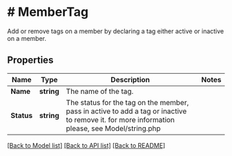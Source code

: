 # # MemberTag
Add or remove tags on a member by declaring a tag either active or inactive on a member.

## Properties 


Name | Type | Description | Notes
------------ | ------------- | ------------- | -------------
**Name**| **string** | The name of the tag.  |
**Status**| **string** | The status for the tag on the member, pass in active to add a tag or inactive to remove it. for more information please, see Model/string.php  |


[[Back to Model list]](../../README.md#models) [[Back to API list]](../../README.md#endpoints) [[Back to README]](../../README.md)

